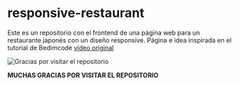 # responsive-restaurant
Este es un repositorio con el frontend de una página web para un restaurante japonés con un diseño responsive. Página e idea inspirada en el tutorial de Bedimcode [vídeo original]([https://www.youtube.com/watch?v=5RIFrZEjURA&t=2665s&ab_channel=Bedimcode](https://www.youtube.com/watch?v=5RIFrZEjURA&t=2665s&ab_channel=Bedimcode))


![Gracias por visitar el repositorio](https://geekytheory.com/content/images/2014/05/Cat-Illustrations-024.jpg)

**MUCHAS GRACIAS POR VISITAR EL REPOSITORIO**

